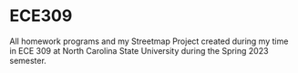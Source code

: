 # ECE309
 All homework programs and my Streetmap Project created during my time in ECE 309 at North Carolina State University during the Spring 2023 semester.
